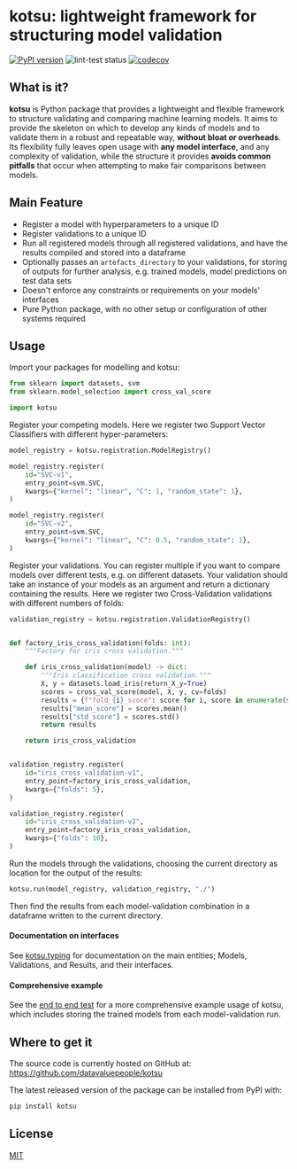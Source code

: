 # kotsu: lightweight framework for structuring model validation

[![PyPI version](https://img.shields.io/pypi/v/kotsu.svg)](https://pypi.org/project/kotsu/)
![lint-test status](https://github.com/datavaluepeople/kotsu/actions/workflows/run-ci.yml/badge.svg?branch=main)
[![codecov](https://codecov.io/gh/datavaluepeople/kotsu/branch/main/graph/badge.svg?token=3W8T5OSRZZ)](https://codecov.io/gh/datavaluepeople/kotsu)

## What is it?

**kotsu** is Python package that provides a lightweight and flexible framework to structure
validating and comparing machine learning models. It aims to provide the skeleton on which to
develop any kinds of models and to validate them in a robust and repeatable way, **without bloat or
overheads**. Its flexibility fully leaves open usage with **any model interface**, and any
complexity of validation, while the structure it provides **avoids common pitfalls** that occur
when attempting to make fair comparisons between models.

## Main Feature

  - Register a model with hyperparameters to a unique ID
  - Register validations to a unique ID
  - Run all registered models through all registered validations, and have the results compiled and
    stored into a dataframe
  - Optionally passes an `artefacts_directory` to your validations, for storing of outputs for
    further analysis, e.g. trained models, model predictions on test data sets
  - Doesn't enforce any constraints or requirements on your models' interfaces
  - Pure Python package, with no other setup or configuration of other systems required

## Usage

Import your packages for modelling and kotsu:

```python
from sklearn import datasets, svm
from sklearn.model_selection import cross_val_score

import kotsu
```

Register your competing models. Here we register two Support Vector Classifiers with different
hyper-parameters:

```python
model_registry = kotsu.registration.ModelRegistry()

model_registry.register(
    id="SVC-v1",
    entry_point=svm.SVC,
    kwargs={"kernel": "linear", "C": 1, "random_state": 1},
)

model_registry.register(
    id="SVC-v2",
    entry_point=svm.SVC,
    kwargs={"kernel": "linear", "C": 0.5, "random_state": 1},
)
```

Register your validations. You can register multiple if you want to compare models over different
tests, e.g. on different datasets. Your validation should take an instance of your models as an
argument and return a dictionary containing the results. Here we register two Cross-Validation
validations with different numbers of folds:

```python
validation_registry = kotsu.registration.ValidationRegistry()


def factory_iris_cross_validation(folds: int):
    """Factory for iris cross validation."""

    def iris_cross_validation(model) -> dict:
        """Iris classification cross validation."""
        X, y = datasets.load_iris(return_X_y=True)
        scores = cross_val_score(model, X, y, cv=folds)
        results = {f"fold_{i}_score": score for i, score in enumerate(scores)}
        results["mean_score"] = scores.mean()
        results["std_score"] = scores.std()
        return results

    return iris_cross_validation


validation_registry.register(
    id="iris_cross_validation-v1",
    entry_point=factory_iris_cross_validation,
    kwargs={"folds": 5},
)

validation_registry.register(
    id="iris_cross_validation-v2",
    entry_point=factory_iris_cross_validation,
    kwargs={"folds": 10},
)
```

Run the models through the validations, choosing the current directory as location for the output
of the results:

```python
kotsu.run(model_registry, validation_registry, "./")
```

Then find the results from each model-validation combination in a dataframe written to the current
directory.

#### Documentation on interfaces

See [kotsu.typing](https://github.com/datavaluepeople/kotsu/blob/main/kotsu/typing.py) for
documentation on the main entities; Models, Validations, and Results, and their interfaces.

#### Comprehensive example

See the [end to end test](https://github.com/datavaluepeople/kotsu/blob/main/tests/test_end_to_end.py)
for a more comprehensive example usage of kotsu, which includes storing the trained models from
each model-validation run.

## Where to get it

The source code is currently hosted on GitHub at: https://github.com/datavaluepeople/kotsu

The latest released version of the package can be installed from PyPI with:

```sh
pip install kotsu
```

## License

[MIT](LICENSE.txt)

